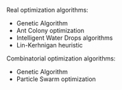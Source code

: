 Real optimization algorithms:

- Genetic Algorithm
- Ant Colony optimization
- Intelligent Water Drops algorithms
- Lin-Kerhnigan heuristic


Combinatorial  optimization algorithms:

- Genetic Algorithm
- Particle Swarm optimization
